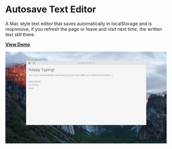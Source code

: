 # Autosave Text Editor

A Mac style text editor that saves automatically in localStorage and is responsive, if you refresh the page or leave and visit next time, the written text still there.  

[**View Demo**](https://chinyi3005.github.io/100websites/19-texteditor)

![Autosave Text Editor](./demo-texteditor.png)
